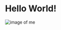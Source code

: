 # Hello World!
<!---Added Heading--->
![image of me](https://octodex.github.com/images/yaktocat.png)
